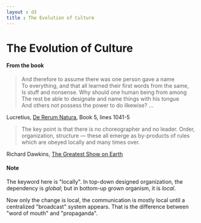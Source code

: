 ```yaml
---
layout : d3
title : The Evolution of Culture
---
```

# The Evolution of Culture

#### From the book

> And therefore to assume there was one person gave a name  
> To everything, and that all learned their first words from the same,  
> Is stuff and nonsense. Why should one human being from among  
> The rest be able to designate and name things with his tongue  
> And others not possess the power to do likewise? ...

Lucretius, [De Rerum Natura](http://www.amazon.com/The-Nature-Things-Penguin-Classics/dp/0140447962), Book 5, lines 1041-5

> The key point is that there is no choreographer and no leader. Order, organization, structure &mdash; these all emerge as by-products of rules which are obeyed locally and many times over.

Richard Dawkins, [The Greatest Show on Earth](http://www.amazon.com/The-Greatest-Show-Earth-Evolution/dp/1416594795)

#### Note

The keyword here is "locally". In top-down designed organization, the dependency is *global*; but in bottom-up grown organism, it is *local*. 

Now only the change is local, the communication is mostly local until a centralized "broadcast" system appears. That is the difference between "word of mouth" and "propaganda".
